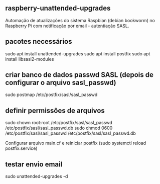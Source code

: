 ## raspberry-unattended-upgrades
Automação de atualizações do sistema Raspbian (debian bookworm) no Raspberry Pi com notificação por email - autentiação SASL.

## pacotes necessários
  sudo apt install unattended-upgrades
  sudo apt install postfix
  sudo apt install libsasl2-modules

## criar banco de dados passwd SASL (depois de configurar o arquivo sasl_passwd)
  sudo postmap /etc/postfix/sasl/sasl_passwd
  
## definir permissões de arquivos
  sudo chown root:root /etc/postfix/sasl/sasl_passwd /etc/postfix/sasl/sasl_passwd.db
  sudo chmod 0600 /etc/postfix/sasl/sasl_passwd /etc/postfix/sasl/sasl_passwd.db

Configurar arquivo main.cf e reiniciar postfix (sudo systemctl reload postfix.service)

## testar envio email
  sudo unattended-upgrades -d
